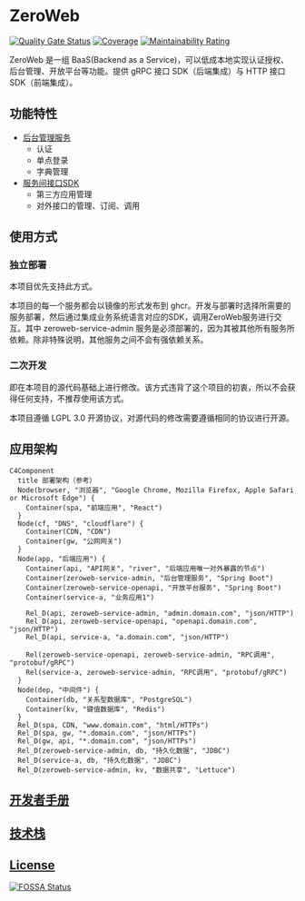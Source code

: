 # ZeroWeb

[![Quality Gate Status](https://sonarcloud.io/api/project_badges/measure?project=xezzon_zeroweb-spring&metric=alert_status)](https://sonarcloud.io/summary/new_code?id=xezzon_zeroweb-spring)
[![Coverage](https://sonarcloud.io/api/project_badges/measure?project=xezzon_zeroweb-spring&metric=coverage)](https://sonarcloud.io/summary/new_code?id=xezzon_zeroweb-spring)
[![Maintainability Rating](https://sonarcloud.io/api/project_badges/measure?project=xezzon_zeroweb-spring&metric=sqale_rating)](https://sonarcloud.io/summary/new_code?id=xezzon_zeroweb-spring)

ZeroWeb 是一组 BaaS(Backend as a Service)，可以低成本地实现认证授权、后台管理、开放平台等功能。提供 gRPC 接口 SDK（后端集成）与 HTTP 接口 SDK（前端集成）。

## 功能特性

- [后台管理服务](zeroweb-service/zeroweb-service-admin/README.md)
  - 认证
  - 单点登录
  - 字典管理
- [服务间接口SDK](zeroweb-proto/README.md)
  - 第三方应用管理
  - 对外接口的管理、订阅、调用

## 使用方式

### 独立部署

本项目优先支持此方式。

本项目的每一个服务都会以镜像的形式发布到 ghcr。开发与部署时选择所需要的服务部署，然后通过集成业务系统语言对应的SDK，调用ZeroWeb服务进行交互。其中 zeroweb-service-admin 服务是必须部署的，因为其被其他所有服务所依赖。除非特殊说明，其他服务之间不会有强依赖关系。

### 二次开发

即在本项目的源代码基础上进行修改。该方式违背了这个项目的初衷，所以不会获得任何支持，不推荐使用该方式。

本项目遵循 LGPL 3.0 开源协议，对源代码的修改需要遵循相同的协议进行开源。

## 应用架构

```mermaid
C4Component
  title 部署架构（参考）
  Node(browser, "浏览器", "Google Chrome, Mozilla Firefox, Apple Safari or Microsoft Edge") {
    Container(spa, "前端应用", "React")
  }
  Node(cf, "DNS", "cloudflare") {
    Container(CDN, "CDN")
    Container(gw, "公网网关")
  }
  Node(app, "后端应用") {
    Container(api, "API网关", "river", "后端应用唯一对外暴露的节点")
    Container(zeroweb-service-admin, "后台管理服务", "Spring Boot")
    Container(zeroweb-service-openapi, "开放平台服务", "Spring Boot")
    Container(service-a, "业务应用1")
    
    Rel_D(api, zeroweb-service-admin, "admin.domain.com", "json/HTTP")
    Rel_D(api, zeroweb-service-openapi, "openapi.domain.com", "json/HTTP")
    Rel_D(api, service-a, "a.domain.com", "json/HTTP")
          
    Rel(zeroweb-service-openapi, zeroweb-service-admin, "RPC调用", "protobuf/gRPC")
    Rel(service-a, zeroweb-service-admin, "RPC调用", "protobuf/gRPC")
  }
  Node(dep, "中间件") {
    Container(db, "关系型数据库", "PostgreSQL")
    Container(kv, "键值数据库", "Redis")
  }
  Rel_D(spa, CDN, "www.domain.com", "html/HTTPs")
  Rel_D(spa, gw, "*.domain.com", "json/HTTPs")
  Rel_D(gw, api, "*.domain.com", "json/HTTPs")
  Rel_D(zeroweb-service-admin, db, "持久化数据", "JDBC")
  Rel_D(service-a, db, "持久化数据", "JDBC")
  Rel_D(zeroweb-service-admin, kv, "数据共享", "Lettuce")
```

## [开发者手册](./CONTRIBUTING.md)

## [技术栈](https://xezzon.github.io/zeroweb-spring/dependencies.html)

## [License](https://xezzon.github.io/zeroweb-spring/licenses.html)

[![FOSSA Status](https://app.fossa.com/api/projects/git%2Bgithub.com%2Fxezzon%2Fzeroweb-spring.svg?type=large)](https://app.fossa.com/projects/git%2Bgithub.com%2Fxezzon%2Fzeroweb-spring?ref=badge_large)

